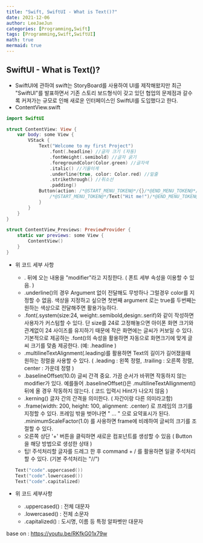 ```yaml
---
title: "Swift, SwiftUI - What is Text()?"
date: 2021-12-06
author: LeeJaeJun
categories: [Programming,Swift]
tags: [Programming,Swift,SwiftUI]
math: true
mermaid: true
---
```



## SwiftUI - What is Text()?

- SwiftUI에 관하여
swift는 StoryBoard를 사용하여 UI를 제작해왔지만 최근 "SwiftUI"를 발표하면서 기존 스토리 보드형식이 갖고 있던 협업의 문제점과 갈수록 커져가는 규모로 인해 새로운 인터페이스인 SwiftUI를 도입했다고 한다.
- ContentView.swift

```swift
import SwiftUI

struct ContentView: View {
    var body: some View {
        VStack {
            Text("Welcome to my first Project")
                .font(.headline) //글자 크기 (자동)
                .fontWeight(.semibold) //글자 굵기
                .foregroundColor(Color.green) //글자색
                .italic() //기울이게
                .underline(true, color: Color.red) //밑줄
                .strikethrough() //취소선
                .padding()
            Button(action: /*@START_MENU_TOKEN@*/{}/*@END_MENU_TOKEN@*/) {
                /*@START_MENU_TOKEN@*/Text("Hit me!")/*@END_MENU_TOKEN@*/
            }
        }
    }
}

struct ContentView_Previews: PreviewProvider {
    static var previews: some View {
        ContentView()
    }
}
```

- 위 코드 세부 사항
    - . 뒤에 오는 내용을 "modifier"라고 지칭한다. ( 폰트 세부 속성을 이용할 수 있음. )
    - .underline()의 경우 Argument 없이 전달해도 무방하나 그럴경우 color를 지정할 수 없음. 색상을 지정하고 싶으면 첫번째 argument 로는 true를 두번째는 원하는 색상으로 전달해주면 활용가능하다.
    - .font(.system(size:24, weight:.semibold,design:.serif)와 같이 작성하면 사용자가 커스텀할 수 있다. 단 size를 24로 고정해놓으면 아이폰 화면 크기와 관계없이 24 사이즈를 유지하기 때문에 작은 화면에는 글씨가 커보일 수 있다. 기본적으로 제공하는 .font()의 속성을 활용하면 자동으로 화면크기에 맞게 글씨 크기를 맞춤 제공한다. (예: .headline )
    - .multilineTextAlignment(.leading)를 활용하면 Text의 길이가 길어졌을때 원하는 정렬을 사용할 수 있다. ( .leading : 왼쪽 정렬, .trailing : 오른쪽 정렬, center : 가운데 정렬 )
    - .baselineOffset(10.0) 글씨 간격
    중요. 가끔 순서가 바뀌면 작동하지 않는 modifier가 있다. 예를들어 .baselineOffset()은 .multilineTextAllignment() 뒤에 올 경우 작동하지 않는다. ( 코드 입력시 Hint가 나오지 않음 )
    - .kerning() 글자 간의 간격을 의미한다. ( 자간이랑 다른 의미라고함)
    - .frame(width: 200, height: 100, alignment: .center) 로 프레임의 크기를 지정할 수 있다. 프레임 밖을 벗어나면 " ... " 으로 요약표시가 된다.
    .minimumScaleFactor(1.0) 를 사용하면 frame에 비례하여 글씨의 크기를 조절할 수 있다.
    - 오른쪽 상단 '+' 버튼을 클릭하면 새로운 컴포넌트를 생성할 수 있음
    ( Button을 해당 방법으로 생성한 상태 )
    - 팁! 주석처리할 글자를 드레그 한 후 command + / 를 활용하면 일괄 주석처리 할 수 있다. (기본 주석처리는 "//")
    
    ```swift
    Text("code".uppercased())
    Text("code".lowercased())
    Text("code".capitalized)
    ```
    
- 위 코드 세부사항
    - .uppercased() : 전체 대문자
    - .lowercased() : 전체 소문자
    - .capitalized() : 도시명, 이름 등 특정 알파벳만 대문자

base on : https://youtu.be/RKfkG01x79w
